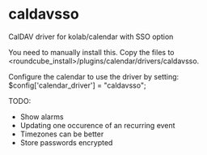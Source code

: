# caldavsso
CalDAV driver for kolab/calendar with SSO option

You need to manually install this. Copy the files to <roundcube_install>/plugins/calendar/drivers/caldavsso.

Configure the calendar to use the driver by setting: $config['calendar_driver'] = "caldavsso";

TODO:
 - Show alarms
 - Updating one occurence of an recurring event
 - Timezones can be better
 - Store passwords encrypted
 
